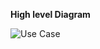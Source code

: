 **High level Diagram**


![Use Case](https://user-images.githubusercontent.com/78850554/107745321-23bc3600-6d3a-11eb-90dd-341b484c3201.PNG)
